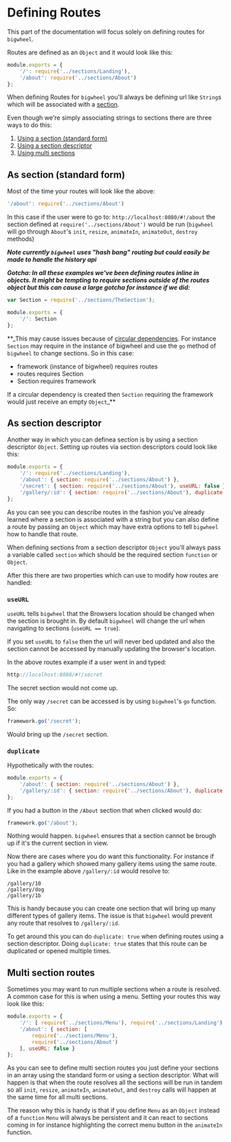 # Defining Routes

This part of the documentation will focus solely on defining routes for `bigwheel`.

Routes are defined as an `Object` and it would look like this:
```javascript
module.exports = {
    '/': require('../sections/Landing'),
    '/about': require('../sections/About')
};
```

When defining Routes for `bigwheel` you'll always be defining url like `String`s which will be associated with a [section](sections.md).

Even though we're simply associating strings to sections there are three ways to do this:
1. [Using a section (standard form)](#as-section-standard-form)
2. [Using a section descriptor](#as-section-descriptor)
3. [Using multi sections](#multi-section-routes)


## As section (standard form)

Most of the time your routes will look like the above:
```javascript
'/about': require('../sections/About')
```
In this case if the user were to go to: `http://localhost:8080/#!/about` the section defined at `require('../sections/About')` would be run (`bigwheel` will go through `About`'s `init`, `resize`, `animateIn`, `animateOut`, `destroy` methods)

**_Note currently `bigwheel` uses "hash bang" routing but could easily be made to handle the history api_**

**_Gotcha: In all these examples we've been defining routes inline in objects.
It might be tempting to require sections outside of the routes object but this can cause a large gotcha for instance if we did:_**
```javascript
var Section = require('../sections/TheSection');

module.exports = {
    '/': Section
};
```

**_This may cause issues because of [circular dependencies](http://selfcontained.us/2012/05/08/node-js-circular-dependencies/). For instance `Section` may require in the instance of bigwheel and use the `go` method of `bigwheel` to change sections. So in this case:

- framework (instance of bigwheel) requires routes
- routes requires Section
- Section requires framework

If a circular dependency is created then `Section` requiring the framework would just receive an empty `Object`_**

## As section descriptor

Another way in which you can definea section is by using a section descriptor `Object`. Setting up routes via section descriptors could look like this:
```javascript
module.exports = {
    '/': require('../sections/Landing'),
    '/about': { section: require('../sections/About') },
    '/secret': { section: require('../sections/About'), useURL: false },
    '/gallery/:id': { section: require('../sections/About'), duplicate: true }
};
```

As you can see you can describe routes in the fashion you've already learned where a section is associated with a string but you can also define a route by passing an `Object` which may have extra options to tell `bigwheel` how to handle that route.

When defining sections from a section descriptor `Object` you'll always pass a variable called `section` which should be the required section `function` or `Object`.

After this there are two properties which can use to modify how routes are handled:

### `useURL`

`useURL` tells `bigwheel` that the Browsers location should be changed when the section is brought in. By default `bigwheel` will change the url when navigating to sections (`useURL == true`).

If you set `useURL` to `false` then the url will never bed updated and also the section cannot be accessed by manually updating the browser's location.

In the above routes example if a user went in and typed:
```javascript
http://localhost:8080/#!/secret
```

The secret section would not come up. 

The only way `/secret` can be accessed is by using `bigwheel`'s `go` function. So:
```javascript
framework.go('/secret');
```
Would bring up the `/secret` section.

### `duplicate`

Hypothetically with the routes:
```javascript
module.exports = {
    '/about': { section: require('../sections/About') },
    '/gallery/:id': { section: require('../sections/About'), duplicate: true }
};
```

If you had a button in the `/About` section that when clicked would do:
```javascript
framework.go('/about');
```

Nothing would happen. `bigwheel` ensures that a section cannot be brough up if it's the current section in view.

Now there are cases where you do want this functionality. For instance if you had a gallery which showed many gallery items using the same route. Like in the example above `/gallery/:id` would resolve to:
```
/gallery/10
/gallery/dog
/gallery/1b
```
This is handy because you can create one section that will bring up many different types of gallery items. The issue is that `bigwheel` would prevent any route that resolves to `/gallery/:id`.

To get around this you can do `duplicate: true` when defining routes using a section descriptor. Doing `duplicate: true` states that this route can be duplicated or opened multiple times.

## Multi section routes

Sometimes you may want to run multiple sections when a route is resolved. A common case for this is when using a menu. Setting your routes this way look like this:
```javascript
module.exports = {
    '/': [ require('../sections/Menu'), require('../sections/Landing') ]
    '/about': { section: [ 
        require('../sections/Menu'), 
        require('../sections/About') 
    ], useURL: false }
};
```

As you can see to define multi section routes you just define your sections in an array using the standard form or using a section descriptor. What will happen is that when the route resolves all the sections will be run in tandem so all `init`, `resize`, `animateIn`, `animateOut`, and `destroy` calls will happen at the same time for all multi sections.

The reason why this is handy is that if you define `Menu` as an `Object` instead of a `function` `Menu` will always be persistent and it can react to sections coming in for instance highlighting the correct menu button in the `animateIn` function.